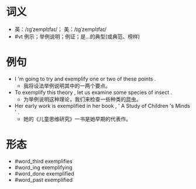 # 词义
- 英：/ɪɡˈzemplɪfaɪ/； 美：/ɪɡˈzemplɪfaɪ/
- #vt 例示；举例说明；例证；是…的典型(或典范、榜样)
# 例句
- I 'm going to try and exemplify one or two of these points .
	- 我将设法举例说明其中的一两个要点。
- To exemplify this theory , let us examine some species of insect .
	- 为举例说明这种理论，我们来检查一些种类的昆虫。
- Her early work is exemplified in her book , ' A Study of Children 's Minds ' .
	- 她的《儿童思维研究》一书是她早期的代表作。
# 形态
- #word_third exemplifies
- #word_ing exemplifying
- #word_done exemplified
- #word_past exemplified
